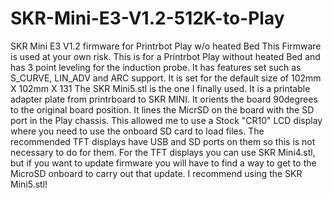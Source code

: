 # SKR-Mini-E3-V1.2-512K-to-Play
SKR Mini E3 V1.2 firmware for Printrbot Play w/o heated Bed
This Firmware is used at your own risk.
This is for a Printrbot Play without heated Bed and has 3 point leveling for the induction probe. It has features set such as S_CURVE, LIN_ADV and ARC support.
It is set for the default size of 102mm X 102mm X 131
The SKR Mini5.stl is the one I finally used. It is a printable adapter plate from printrboard to SKR MINI. It orients the board 90degrees to the original board position. It lines the MicrSD on the board with the SD port in the Play chassis. This allowed me to use a Stock "CR10" LCD display where you need to use the onboard SD card to load files. The recommended TFT displays have USB and SD ports on them so this is not necessary to do for them. For the TFT displays you can use SKR Mini4.stl, but if you want to update firmware you will have to find a way to get to the MicroSD onboard to carry out that update. I recommend using the SKR Mini5.stl!
